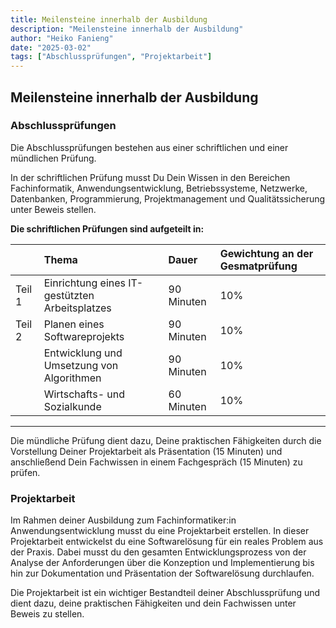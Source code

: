 ```yaml
---
title: Meilensteine innerhalb der Ausbildung
description: "Meilensteine innerhalb der Ausbildung"
author: "Heiko Fanieng"
date: "2025-03-02"
tags: ["Abschlussprüfungen", "Projektarbeit"]
---
```


## Meilensteine innerhalb der Ausbildung

### Abschlussprüfungen

Die Abschlussprüfungen bestehen aus einer schriftlichen und einer mündlichen Prüfung.

In der schriftlichen Prüfung musst Du Dein Wissen in den Bereichen Fachinformatik, Anwendungsentwicklung, Betriebssysteme, Netzwerke, Datenbanken, Programmierung, Projektmanagement und Qualitätssicherung unter Beweis stellen.

**Die schriftlichen Prüfungen sind aufgeteilt in:**

|  | Thema | Dauer | Gewichtung an der Gesmatprüfung|
| :--- | :--- | :--- | :--- |
| Teil 1 | Einrichtung eines IT-gestützten Arbeitsplatzes | 90 Minuten | 10% |
| Teil 2 | Planen eines Softwareprojekts | 90 Minuten | 10% |
|  | Entwicklung und Umsetzung von Algorithmen | 90 Minuten | 10% |
|  | Wirtschafts- und Sozialkunde | 60 Minuten | 10% |

---

Die mündliche Prüfung dient dazu, Deine praktischen Fähigkeiten durch die Vorstellung Deiner Projektarbeit als Präsentation (15 Minuten) und anschließend Dein Fachwissen in einem Fachgespräch (15 Minuten) zu prüfen.

### Projektarbeit

Im Rahmen deiner Ausbildung zum Fachinformatiker:in Anwendungsentwicklung musst du eine Projektarbeit erstellen. In dieser Projektarbeit entwickelst du eine Softwarelösung für ein reales Problem aus der Praxis. Dabei musst du den gesamten Entwicklungsprozess von der Analyse der Anforderungen über die Konzeption und Implementierung bis hin zur Dokumentation und Präsentation der Softwarelösung durchlaufen.

Die Projektarbeit ist ein wichtiger Bestandteil deiner Abschlussprüfung und dient dazu, deine praktischen Fähigkeiten und dein Fachwissen unter Beweis zu stellen.

